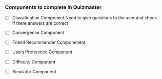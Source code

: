 ### Components to complete in Quizmaster

- [ ] Classification Component
Need to give questions to the user and check if there answers are correct
- [ ] Convergence Component

- [ ] Friend Recommender Componenent
- [ ] Users Preference Component
- [ ] Difficulty Component
- [ ] Simulator Component




